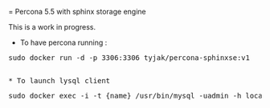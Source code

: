 = Percona 5.5 with sphinx storage engine

This is a work in progress.

* To have percona running :
<pre>sudo docker run -d -p 3306:3306 tyjak/percona-sphinxse:v1<pre>

* To launch lysql client
<pre>sudo docker exec -i -t {name} /usr/bin/mysql -uadmin -h localhost

